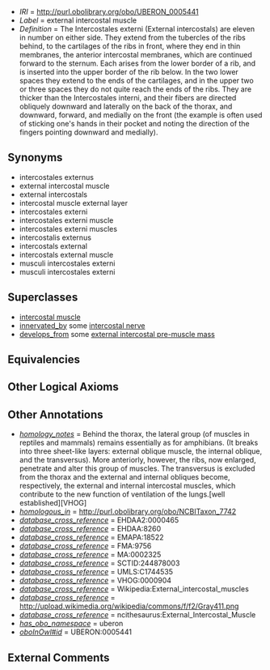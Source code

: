  * *IRI* = http://purl.obolibrary.org/obo/UBERON_0005441
 * *Label* = external intercostal muscle
 * *Definition* = The Intercostales externi (External intercostals) are eleven in number on either side. They extend from the tubercles of the ribs behind, to the cartilages of the ribs in front, where they end in thin membranes, the anterior intercostal membranes, which are continued forward to the sternum. Each arises from the lower border of a rib, and is inserted into the upper border of the rib below. In the two lower spaces they extend to the ends of the cartilages, and in the upper two or three spaces they do not quite reach the ends of the ribs. They are thicker than the Intercostales interni, and their fibers are directed obliquely downward and laterally on the back of the thorax, and downward, forward, and medially on the front (the example is often used of sticking one's hands in their pocket and noting the direction of the fingers pointing downward and medially).

## Synonyms

 * intercostales externus
 * external intercostal muscle
 * external intercostals
 * intercostal muscle external layer
 * intercostales externi
 * intercostales externi muscle
 * intercostales externi muscles
 * intercostalis externus
 * intercostals external
 * intercostals external muscle
 * musculi intercostales externi
 * musculi intercostales externi

## Superclasses

 * [intercostal muscle](../../UBERON/11/UBERON_0001111.md)
 * [innervated_by](../../RO/05/RO_0002005.md) some [intercostal nerve](../../UBERON/27/UBERON_0003727.md)
 * [develops_from](../../RO/02/RO_0002202.md) some [external intercostal pre-muscle mass](../../UBERON/74/UBERON_0010974.md)

## Equivalencies


## Other Logical Axioms


## Other Annotations

 * *[homology_notes](../../UBPROP/03/UBPROP_0000003.md)* = Behind the thorax, the lateral group (of muscles in reptiles and mammals) remains essentially as for amphibians. (It breaks into three sheet-like layers: external oblique muscle, the internal oblique, and the transversus). More anteriorly, however, the ribs, now enlarged, penetrate and alter this group of muscles. The transversus is excluded from the thorax and the external and internal obliques become, respectively, the external and internal intercostal muscles, which contribute to the new function of ventilation of the lungs.[well established][VHOG]
 * *[homologous_in](../../core#homologous/in/core#homologous_in.md)* = http://purl.obolibrary.org/obo/NCBITaxon_7742
 * *[database_cross_reference](../../ef/oboInOwl#hasDbXref.md)* = EHDAA2:0000465
 * *[database_cross_reference](../../ef/oboInOwl#hasDbXref.md)* = EHDAA:8260
 * *[database_cross_reference](../../ef/oboInOwl#hasDbXref.md)* = EMAPA:18522
 * *[database_cross_reference](../../ef/oboInOwl#hasDbXref.md)* = FMA:9756
 * *[database_cross_reference](../../ef/oboInOwl#hasDbXref.md)* = MA:0002325
 * *[database_cross_reference](../../ef/oboInOwl#hasDbXref.md)* = SCTID:244878003
 * *[database_cross_reference](../../ef/oboInOwl#hasDbXref.md)* = UMLS:C1744535
 * *[database_cross_reference](../../ef/oboInOwl#hasDbXref.md)* = VHOG:0000904
 * *[database_cross_reference](../../ef/oboInOwl#hasDbXref.md)* = Wikipedia:External_intercostal_muscles
 * *[database_cross_reference](../../ef/oboInOwl#hasDbXref.md)* = http://upload.wikimedia.org/wikipedia/commons/f/f2/Gray411.png
 * *[database_cross_reference](../../ef/oboInOwl#hasDbXref.md)* = ncithesaurus:External_Intercostal_Muscle
 * *[has_obo_namespace](../../ce/oboInOwl#hasOBONamespace.md)* = uberon
 * *[oboInOwl#id](../../id/oboInOwl#id.md)* = UBERON:0005441

## External Comments

